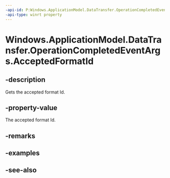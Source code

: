 ----api-id: P:Windows.ApplicationModel.DataTransfer.OperationCompletedEventArgs.AcceptedFormatId
-api-type: winrt property
---<!-- Property syntaxpublic string AcceptedFormatId { get; }--># Windows.ApplicationModel.DataTransfer.OperationCompletedEventArgs.AcceptedFormatId## -descriptionGets the accepted format Id.## -property-valueThe accepted format Id.## -remarks## -examples## -see-also